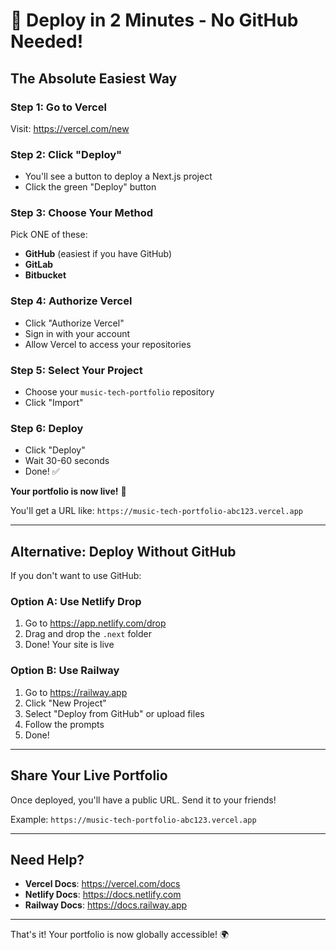 # 🚀 Deploy in 2 Minutes - No GitHub Needed!

## The Absolute Easiest Way

### Step 1: Go to Vercel
Visit: https://vercel.com/new

### Step 2: Click "Deploy"
- You'll see a button to deploy a Next.js project
- Click the green "Deploy" button

### Step 3: Choose Your Method
Pick ONE of these:
- **GitHub** (easiest if you have GitHub)
- **GitLab** 
- **Bitbucket**

### Step 4: Authorize Vercel
- Click "Authorize Vercel"
- Sign in with your account
- Allow Vercel to access your repositories

### Step 5: Select Your Project
- Choose your `music-tech-portfolio` repository
- Click "Import"

### Step 6: Deploy
- Click "Deploy"
- Wait 30-60 seconds
- Done! ✅

**Your portfolio is now live!** 🎉

You'll get a URL like: `https://music-tech-portfolio-abc123.vercel.app`

---

## Alternative: Deploy Without GitHub

If you don't want to use GitHub:

### Option A: Use Netlify Drop
1. Go to https://app.netlify.com/drop
2. Drag and drop the `.next` folder
3. Done! Your site is live

### Option B: Use Railway
1. Go to https://railway.app
2. Click "New Project"
3. Select "Deploy from GitHub" or upload files
4. Follow the prompts
5. Done!

---

## Share Your Live Portfolio

Once deployed, you'll have a public URL. Send it to your friends!

Example: `https://music-tech-portfolio-abc123.vercel.app`

---

## Need Help?

- **Vercel Docs**: https://vercel.com/docs
- **Netlify Docs**: https://docs.netlify.com
- **Railway Docs**: https://docs.railway.app

---

That's it! Your portfolio is now globally accessible! 🌍
